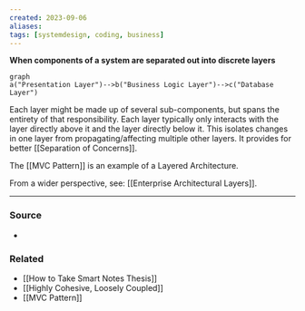 ```yaml
---
created: 2023-09-06
aliases: 
tags: [systemdesign, coding, business]
---
```

**When components of a system are separated out into discrete layers**

```mermaid
graph 
a("Presentation Layer")-->b("Business Logic Layer")-->c("Database Layer")
```

Each layer might be made up of several sub-components, but spans the entirety of that responsibility. Each layer typically only interacts with the layer directly above it and the layer directly below it. This isolates changes in one layer from propagating/affecting multiple other layers. It provides for better [[Separation of Concerns]].

The [[MVC Pattern]] is an example of a Layered Architecture.

From a wider perspective, see: [[Enterprise Architectural Layers]].

---
### Source
- 

### Related
- [[How to Take Smart Notes Thesis]]
- [[Highly Cohesive, Loosely Coupled]]
- [[MVC Pattern]]
 